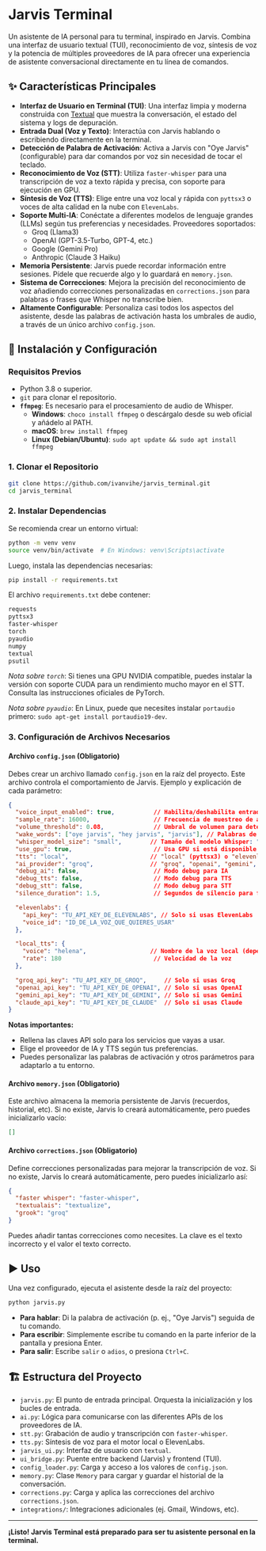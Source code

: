 # Jarvis Terminal

Un asistente de IA personal para tu terminal, inspirado en Jarvis. Combina una interfaz de usuario textual (TUI), reconocimiento de voz, síntesis de voz y la potencia de múltiples proveedores de IA para ofrecer una experiencia de asistente conversacional directamente en tu línea de comandos.

<!--  -->

## ✨ Características Principales

- **Interfaz de Usuario en Terminal (TUI)**: Una interfaz limpia y moderna construida con [Textual](https://github.com/Textualize/textual) que muestra la conversación, el estado del sistema y logs de depuración.
- **Entrada Dual (Voz y Texto)**: Interactúa con Jarvis hablando o escribiendo directamente en la terminal.
- **Detección de Palabra de Activación**: Activa a Jarvis con "Oye Jarvis" (configurable) para dar comandos por voz sin necesidad de tocar el teclado.
- **Reconocimiento de Voz (STT)**: Utiliza `faster-whisper` para una transcripción de voz a texto rápida y precisa, con soporte para ejecución en GPU.
- **Síntesis de Voz (TTS)**: Elige entre una voz local y rápida con `pyttsx3` o voces de alta calidad en la nube con `ElevenLabs`.
- **Soporte Multi-IA**: Conéctate a diferentes modelos de lenguaje grandes (LLMs) según tus preferencias y necesidades. Proveedores soportados:
    - Groq (Llama3)
    - OpenAI (GPT-3.5-Turbo, GPT-4, etc.)
    - Google (Gemini Pro)
    - Anthropic (Claude 3 Haiku)
- **Memoria Persistente**: Jarvis puede recordar información entre sesiones. Pídele que recuerde algo y lo guardará en `memory.json`.
- **Sistema de Correcciones**: Mejora la precisión del reconocimiento de voz añadiendo correcciones personalizadas en `corrections.json` para palabras o frases que Whisper no transcribe bien.
- **Altamente Configurable**: Personaliza casi todos los aspectos del asistente, desde las palabras de activación hasta los umbrales de audio, a través de un único archivo `config.json`.

## 🚀 Instalación y Configuración

### Requisitos Previos

- Python 3.8 o superior.
- `git` para clonar el repositorio.
- **`ffmpeg`**: Es necesario para el procesamiento de audio de Whisper.
    - **Windows**: `choco install ffmpeg` o descárgalo desde su web oficial y añádelo al PATH.
    - **macOS**: `brew install ffmpeg`
    - **Linux (Debian/Ubuntu)**: `sudo apt update && sudo apt install ffmpeg`

### 1. Clonar el Repositorio

```bash
git clone https://github.com/ivanvihe/jarvis_terminal.git
cd jarvis_terminal
```

### 2. Instalar Dependencias

Se recomienda crear un entorno virtual:

```bash
python -m venv venv
source venv/bin/activate  # En Windows: venv\Scripts\activate
```

Luego, instala las dependencias necesarias:

```bash
pip install -r requirements.txt
```

El archivo `requirements.txt` debe contener:

```txt
requests
pyttsx3
faster-whisper
torch
pyaudio
numpy
textual
psutil
```

*Nota sobre `torch`*: Si tienes una GPU NVIDIA compatible, puedes instalar la versión con soporte CUDA para un rendimiento mucho mayor en el STT. Consulta las instrucciones oficiales de PyTorch.

*Nota sobre `pyaudio`*: En Linux, puede que necesites instalar `portaudio` primero: `sudo apt-get install portaudio19-dev`.

### 3. Configuración de Archivos Necesarios

#### Archivo `config.json` (Obligatorio)

Debes crear un archivo llamado `config.json` en la raíz del proyecto. Este archivo controla el comportamiento de Jarvis. Ejemplo y explicación de cada parámetro:

```json
{
  "voice_input_enabled": true,           // Habilita/deshabilita entrada por voz
  "sample_rate": 16000,                  // Frecuencia de muestreo de audio (Hz)
  "volume_threshold": 0.08,              // Umbral de volumen para detectar voz
  "wake_words": ["oye jarvis", "hey jarvis", "jarvis"], // Palabras de activación
  "whisper_model_size": "small",        // Tamaño del modelo Whisper: "tiny", "base", "small", "medium", "large-v3"
  "use_gpu": true,                       // Usa GPU si está disponible
  "tts": "local",                       // "local" (pyttsx3) o "elevenlabs"
  "ai_provider": "groq",                // "groq", "openai", "gemini", "claude"
  "debug_ai": false,                     // Modo debug para IA
  "debug_tts": false,                    // Modo debug para TTS
  "debug_stt": false,                    // Modo debug para STT
  "silence_duration": 1.5,               // Segundos de silencio para finalizar grabación

  "elevenlabs": {
    "api_key": "TU_API_KEY_DE_ELEVENLABS", // Solo si usas ElevenLabs
    "voice_id": "ID_DE_LA_VOZ_QUE_QUIERES_USAR"
  },

  "local_tts": {
    "voice": "helena",                  // Nombre de la voz local (depende del sistema)
    "rate": 180                          // Velocidad de la voz
  },

  "groq_api_key": "TU_API_KEY_DE_GROQ",     // Solo si usas Groq
  "openai_api_key": "TU_API_KEY_DE_OPENAI", // Solo si usas OpenAI
  "gemini_api_key": "TU_API_KEY_DE_GEMINI", // Solo si usas Gemini
  "claude_api_key": "TU_API_KEY_DE_CLAUDE"  // Solo si usas Claude
}
```

**Notas importantes:**
- Rellena las claves API solo para los servicios que vayas a usar.
- Elige el proveedor de IA y TTS según tus preferencias.
- Puedes personalizar las palabras de activación y otros parámetros para adaptarlo a tu entorno.

#### Archivo `memory.json` (Obligatorio)

Este archivo almacena la memoria persistente de Jarvis (recuerdos, historial, etc). Si no existe, Jarvis lo creará automáticamente, pero puedes inicializarlo vacío:

```json
[]
```

#### Archivo `corrections.json` (Obligatorio)

Define correcciones personalizadas para mejorar la transcripción de voz. Si no existe, Jarvis lo creará automáticamente, pero puedes inicializarlo así:

```json
{
  "faster whisper": "faster-whisper",
  "textualais": "textualize",
  "grook": "groq"
}
```

Puedes añadir tantas correcciones como necesites. La clave es el texto incorrecto y el valor el texto correcto.

## ▶️ Uso

Una vez configurado, ejecuta el asistente desde la raíz del proyecto:

```bash
python jarvis.py
```

- **Para hablar**: Di la palabra de activación (p. ej., "Oye Jarvis") seguida de tu comando.
- **Para escribir**: Simplemente escribe tu comando en la parte inferior de la pantalla y presiona Enter.
- **Para salir**: Escribe `salir` o `adios`, o presiona `Ctrl+C`.

## 🏗️ Estructura del Proyecto

- `jarvis.py`: El punto de entrada principal. Orquesta la inicialización y los bucles de entrada.
- `ai.py`: Lógica para comunicarse con las diferentes APIs de los proveedores de IA.
- `stt.py`: Grabación de audio y transcripción con `faster-whisper`.
- `tts.py`: Síntesis de voz para el motor local o ElevenLabs.
- `jarvis_ui.py`: Interfaz de usuario con `textual`.
- `ui_bridge.py`: Puente entre backend (Jarvis) y frontend (TUI).
- `config_loader.py`: Carga y acceso a los valores de `config.json`.
- `memory.py`: Clase `Memory` para cargar y guardar el historial de la conversación.
- `corrections.py`: Carga y aplica las correcciones del archivo `corrections.json`.
- `integrations/`: Integraciones adicionales (ej. Gmail, Windows, etc).

---

**¡Listo! Jarvis Terminal está preparado para ser tu asistente personal en la terminal.**
